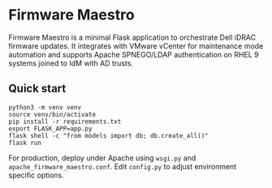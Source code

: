 # Firmware Maestro

Firmware Maestro is a minimal Flask application to orchestrate Dell iDRAC firmware updates.
It integrates with VMware vCenter for maintenance mode automation and supports Apache
SPNEGO/LDAP authentication on RHEL 9 systems joined to IdM with AD trusts.

## Quick start

```
python3 -m venv venv
source venv/bin/activate
pip install -r requirements.txt
export FLASK_APP=app.py
flask shell -c "from models import db; db.create_all()"
flask run
```

For production, deploy under Apache using `wsgi.py` and `apache_firmware_maestro.conf`.
Edit `config.py` to adjust environment specific options.
